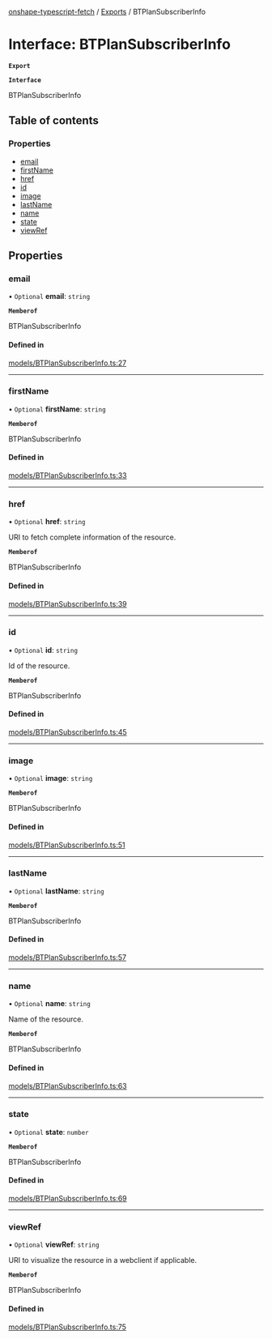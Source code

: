 [onshape-typescript-fetch](../README.md) / [Exports](../modules.md) / BTPlanSubscriberInfo

# Interface: BTPlanSubscriberInfo

**`Export`**

**`Interface`**

BTPlanSubscriberInfo

## Table of contents

### Properties

- [email](BTPlanSubscriberInfo.md#email)
- [firstName](BTPlanSubscriberInfo.md#firstname)
- [href](BTPlanSubscriberInfo.md#href)
- [id](BTPlanSubscriberInfo.md#id)
- [image](BTPlanSubscriberInfo.md#image)
- [lastName](BTPlanSubscriberInfo.md#lastname)
- [name](BTPlanSubscriberInfo.md#name)
- [state](BTPlanSubscriberInfo.md#state)
- [viewRef](BTPlanSubscriberInfo.md#viewref)

## Properties

### email

• `Optional` **email**: `string`

**`Memberof`**

BTPlanSubscriberInfo

#### Defined in

[models/BTPlanSubscriberInfo.ts:27](https://github.com/toebes/onshape-typescript-fetch/blob/3e11ae1/models/BTPlanSubscriberInfo.ts#L27)

___

### firstName

• `Optional` **firstName**: `string`

**`Memberof`**

BTPlanSubscriberInfo

#### Defined in

[models/BTPlanSubscriberInfo.ts:33](https://github.com/toebes/onshape-typescript-fetch/blob/3e11ae1/models/BTPlanSubscriberInfo.ts#L33)

___

### href

• `Optional` **href**: `string`

URI to fetch complete information of the resource.

**`Memberof`**

BTPlanSubscriberInfo

#### Defined in

[models/BTPlanSubscriberInfo.ts:39](https://github.com/toebes/onshape-typescript-fetch/blob/3e11ae1/models/BTPlanSubscriberInfo.ts#L39)

___

### id

• `Optional` **id**: `string`

Id of the resource.

**`Memberof`**

BTPlanSubscriberInfo

#### Defined in

[models/BTPlanSubscriberInfo.ts:45](https://github.com/toebes/onshape-typescript-fetch/blob/3e11ae1/models/BTPlanSubscriberInfo.ts#L45)

___

### image

• `Optional` **image**: `string`

**`Memberof`**

BTPlanSubscriberInfo

#### Defined in

[models/BTPlanSubscriberInfo.ts:51](https://github.com/toebes/onshape-typescript-fetch/blob/3e11ae1/models/BTPlanSubscriberInfo.ts#L51)

___

### lastName

• `Optional` **lastName**: `string`

**`Memberof`**

BTPlanSubscriberInfo

#### Defined in

[models/BTPlanSubscriberInfo.ts:57](https://github.com/toebes/onshape-typescript-fetch/blob/3e11ae1/models/BTPlanSubscriberInfo.ts#L57)

___

### name

• `Optional` **name**: `string`

Name of the resource.

**`Memberof`**

BTPlanSubscriberInfo

#### Defined in

[models/BTPlanSubscriberInfo.ts:63](https://github.com/toebes/onshape-typescript-fetch/blob/3e11ae1/models/BTPlanSubscriberInfo.ts#L63)

___

### state

• `Optional` **state**: `number`

**`Memberof`**

BTPlanSubscriberInfo

#### Defined in

[models/BTPlanSubscriberInfo.ts:69](https://github.com/toebes/onshape-typescript-fetch/blob/3e11ae1/models/BTPlanSubscriberInfo.ts#L69)

___

### viewRef

• `Optional` **viewRef**: `string`

URI to visualize the resource in a webclient if applicable.

**`Memberof`**

BTPlanSubscriberInfo

#### Defined in

[models/BTPlanSubscriberInfo.ts:75](https://github.com/toebes/onshape-typescript-fetch/blob/3e11ae1/models/BTPlanSubscriberInfo.ts#L75)
